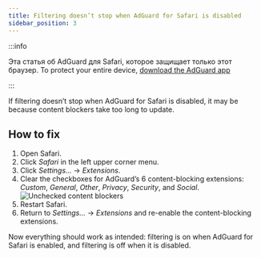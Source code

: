 ```yaml
---
title: Filtering doesn’t stop when AdGuard for Safari is disabled
sidebar_position: 3
---
```


:::info

Эта статья об AdGuard для Safari, которое защищает только этот браузер. To protect your entire device, [download the AdGuard app](https://agrd.io/download-kb-adblock)

:::

If filtering doesn’t stop when AdGuard for Safari is disabled, it may be because content blockers take too long to update.

## How to fix

1. Open Safari.
2. Click _Safari_ in the left upper corner menu.
3. Click _Settings…_ → _Extensions_.
4. Clear the checkboxes for AdGuard’s 6 content-blocking extensions: _Custom_, _General_, _Other_, _Privacy_, _Security_, and _Social_.
   ![Unchecked content blockers](https://cdn.adtidy.org/content/Kb/ad_blocker/safari/adg-safari-unchecked-cbs.png)
5. Restart Safari.
6. Return to _Settings..._ → _Extensions_ and re-enable the content-blocking extensions.

Now everything should work as intended: filtering is on when AdGuard for Safari is enabled, and filtering is off when it is disabled.
